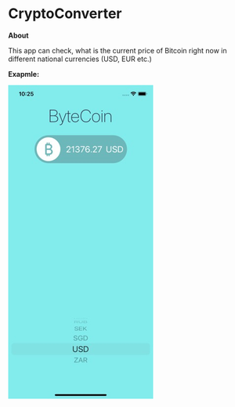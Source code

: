 # CryptoConverter

**About**

This app can check, what is the current price of Bitcoin right now in different national currencies (USD, EUR etc.)

**Exapmle:**

![alt text](Simulator.jpeg)
